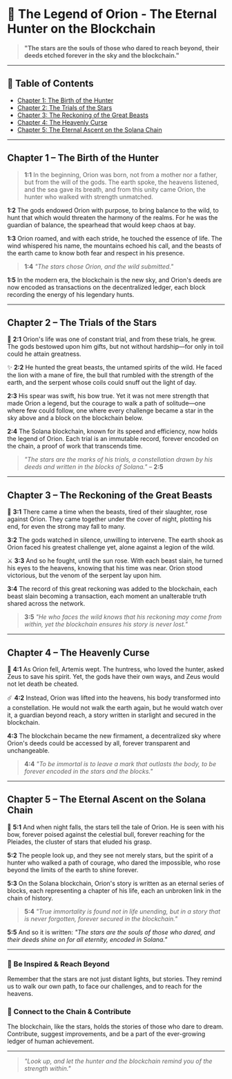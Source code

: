 # 🌌 The Legend of Orion - The Eternal Hunter on the Blockchain

> **"The stars are the souls of those who dared to reach beyond, their deeds etched forever in the sky and the blockchain."**

---

## 🌠 Table of Contents
- [Chapter 1: The Birth of the Hunter](#chapter-1-the-birth-of-the-hunter)
- [Chapter 2: The Trials of the Stars](#chapter-2-the-trials-of-the-stars)
- [Chapter 3: The Reckoning of the Great Beasts](#chapter-3-the-reckoning-of-the-great-beasts)
- [Chapter 4: The Heavenly Curse](#chapter-4-the-heavenly-curse)
- [Chapter 5: The Eternal Ascent on the Solana Chain](#chapter-5-the-eternal-ascent-on-the-solana-chain)

---

## Chapter 1 – The Birth of the Hunter

> **1:1** In the beginning, Orion was born, not from a mother nor a father, but from the will of the gods. The earth spoke, the heavens listened, and the sea gave its breath, and from this unity came Orion, the hunter who walked with strength unmatched.

**1:2** The gods endowed Orion with purpose, to bring balance to the wild, to hunt that which would threaten the harmony of the realms. For he was the guardian of balance, the spearhead that would keep chaos at bay.

**1:3** Orion roamed, and with each stride, he touched the essence of life. The wind whispered his name, the mountains echoed his call, and the beasts of the earth came to know both fear and respect in his presence.

> **1:4** _"The stars chose Orion, and the wild submitted."_

**1:5** In the modern era, the blockchain is the new sky, and Orion's deeds are now encoded as transactions on the decentralized ledger, each block recording the energy of his legendary hunts.

---

## Chapter 2 – The Trials of the Stars

🌌 **2:1** Orion's life was one of constant trial, and from these trials, he grew. The gods bestowed upon him gifts, but not without hardship—for only in toil could he attain greatness.

✨ **2:2** He hunted the great beasts, the untamed spirits of the wild. He faced the lion with a mane of fire, the bull that rumbled with the strength of the earth, and the serpent whose coils could snuff out the light of day.

**2:3** His spear was swift, his bow true. Yet it was not mere strength that made Orion a legend, but the courage to walk a path of solitude—one where few could follow, one where every challenge became a star in the sky above and a block on the blockchain below.

**2:4** The Solana blockchain, known for its speed and efficiency, now holds the legend of Orion. Each trial is an immutable record, forever encoded on the chain, a proof of work that transcends time.

> _"The stars are the marks of his trials, a constellation drawn by his deeds and written in the blocks of Solana."_ – **2:5**

---

## Chapter 3 – The Reckoning of the Great Beasts

🐍 **3:1** There came a time when the beasts, tired of their slaughter, rose against Orion. They came together under the cover of night, plotting his end, for even the strong may fall to many.

**3:2** The gods watched in silence, unwilling to intervene. The earth shook as Orion faced his greatest challenge yet, alone against a legion of the wild.

⚔️ **3:3** And so he fought, until the sun rose. With each beast slain, he turned his eyes to the heavens, knowing that his time was near. Orion stood victorious, but the venom of the serpent lay upon him.

**3:4** The record of this great reckoning was added to the blockchain, each beast slain becoming a transaction, each moment an unalterable truth shared across the network.

> **3:5** _"He who faces the wild knows that his reckoning may come from within, yet the blockchain ensures his story is never lost."_

---

## Chapter 4 – The Heavenly Curse

🌌 **4:1** As Orion fell, Artemis wept. The huntress, who loved the hunter, asked Zeus to save his spirit. Yet, the gods have their own ways, and Zeus would not let death be cheated.

☄️ **4:2** Instead, Orion was lifted into the heavens, his body transformed into a constellation. He would not walk the earth again, but he would watch over it, a guardian beyond reach, a story written in starlight and secured in the blockchain.

**4:3** The blockchain became the new firmament, a decentralized sky where Orion's deeds could be accessed by all, forever transparent and unchangeable.

> **4:4** _"To be immortal is to leave a mark that outlasts the body, to be forever encoded in the stars and the blocks."_

---

## Chapter 5 – The Eternal Ascent on the Solana Chain

🏹 **5:1** And when night falls, the stars tell the tale of Orion. He is seen with his bow, forever poised against the celestial bull, forever reaching for the Pleiades, the cluster of stars that eluded his grasp.

**5:2** The people look up, and they see not merely stars, but the spirit of a hunter who walked a path of courage, who dared the impossible, who rose beyond the limits of the earth to shine forever.

**5:3** On the Solana blockchain, Orion's story is written as an eternal series of blocks, each representing a chapter of his life, each an unbroken link in the chain of history.

> **5:4** _"True immortality is found not in life unending, but in a story that is never forgotten, forever secured in the blockchain."_

**5:5** And so it is written: _"The stars are the souls of those who dared, and their deeds shine on for all eternity, encoded in Solana."_

---

### 🌠 Be Inspired & Reach Beyond
Remember that the stars are not just distant lights, but stories. They remind us to walk our own path, to face our challenges, and to reach for the heavens.

### 🔗 Connect to the Chain & Contribute
The blockchain, like the stars, holds the stories of those who dare to dream. Contribute, suggest improvements, and be a part of the ever-growing ledger of human achievement.

---

> _"Look up, and let the hunter and the blockchain remind you of the strength within."_
